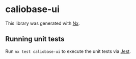 # caliobase-ui

This library was generated with [Nx](https://nx.dev).

## Running unit tests

Run `nx test caliobase-ui` to execute the unit tests via [Jest](https://jestjs.io).

